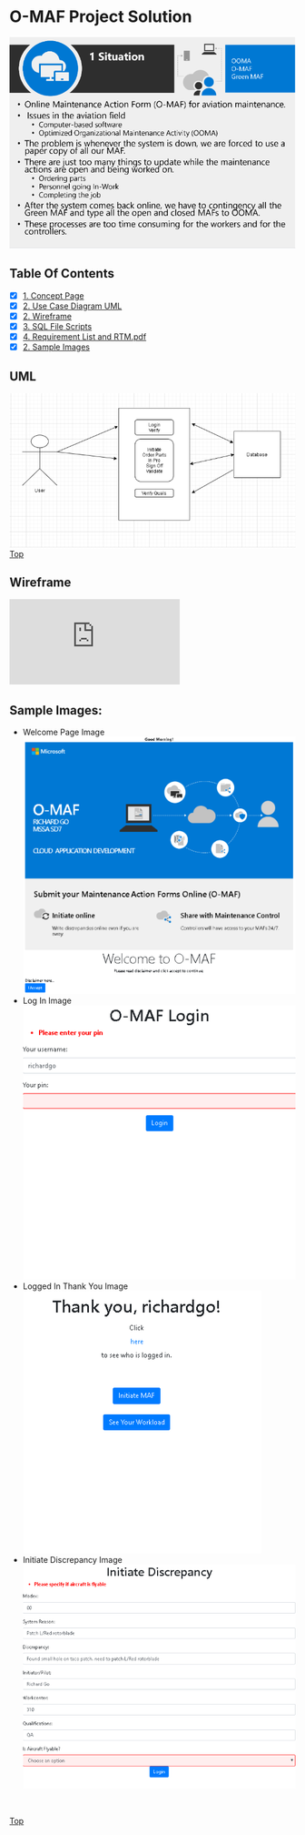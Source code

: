 # O-MAF Project Solution
![Concept](https://github.com/gowebUSA/MSSA-Project/blob/master/TSQL/Project-Step-7/prototype/images/Concept.png)

## Table Of Contents

- [X] [1. Concept Page](https://github.com/gowebUSA/MSSA-Project/tree/master/TSQL/Project-Step-7)
- [X] [2. Use Case Diagram UML](#uml)
- [X] [2. Wireframe](https://github.com/gowebUSA/O-MAF)
- [X] [3. SQL File Scripts](https://github.com/gowebUSA/MSSA-Project/blob/master/T-SQL/o_maf.sql)
- [X] [4. Requirement List and RTM.pdf](https://github.com/gowebUSA/MSSA-Project/blob/master/TSQL/Project-Step-7/Requirement%20List%20and%20RTM.pdf)
- [X] [2. Sample Images](#sample-images)

## UML
![UML](https://github.com/gowebUSA/MSSA-Project/blob/master/TSQL/Project-Step-7/Case%20UML.png)
<br />
[Top](#o-maf-project-solution)
## Wireframe
![Wireframe](https://github.com/gowebUSA/MSSA-Project/blob/master/TSQL/Project-Step-7/Wire%20Frame/Wireframe.pdf)
## Sample Images:
- Welcome Page Image <br />
![Welcome Page Image](https://github.com/gowebUSA/MSSA-Project/blob/master/TSQL/Project-Step-7/prototype/WelcomePage2.png)
- Log In Image <br />
![Login Image](https://GitHub.com/gowebUSA/MSSA-Project/raw/master/TSQL/Project-Step-7/prototype/Login-Image3.png)
- Logged In Thank You Image <br />
![Thank You Image](https://github.com/gowebUSA/MSSA-Project/blob/master/TSQL/Project-Step-7/prototype/ThankYouPage.png)
- Initiate Discrepancy Image <br />
![Initiate Discrepancy Image](https://github.com/gowebUSA/MSSA-Project/blob/master/TSQL/Project-Step-7/prototype/InitiateDisc2.png)
<br />

[Top](#o-maf-project-solution)


